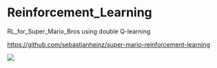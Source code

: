 # Reinforcement_Learning
RL_for_Super_Mario_Bros using double Q-learning

https://github.com/sebastianheinz/super-mario-reinforcement-learning

![](https://github.com/LuchaoQi/Reinforcement_Learning/blob/master/demo.gif?raw=True)
